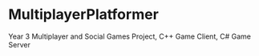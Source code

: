 # MultiplayerPlatformer
Year 3 Multiplayer and Social Games Project, C++ Game Client, C# Game Server 
